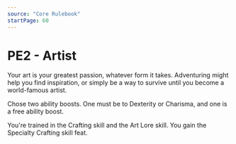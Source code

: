 ```yaml
---
source: "Core Rulebook"
startPage: 60
---
```

# PE2 - Artist
Your art is your greatest passion, whatever form it takes. Adventuring might help you find inspiration, or simply be a way to survive until you become a world-famous artist.

Chose two ability boosts. One must be to Dexterity or Charisma, and one is a free ability boost.

You're trained in the Crafting skill and the Art Lore skill. You gain the Specialty Crafting skill feat.